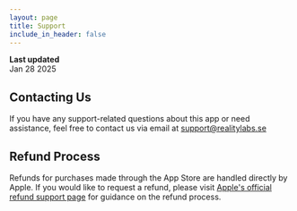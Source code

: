 ```yaml
---
layout: page
title: Support
include_in_header: false
---
```


**Last updated**  
Jan 28 2025

## Contacting Us
If you have any support-related questions about this app or need assistance, feel free to contact us via email at support@realitylabs.se

## Refund Process
Refunds for purchases made through the App Store are handled directly by Apple. If you would like to request a refund, please visit [Apple's official refund support page](https://support.apple.com/en-us/118223) for guidance on the refund process.
